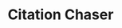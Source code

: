 ---
layout: default
authors: Neal Haddaway
citation: 'Haddaway, N. R., Grainger, M. J., Gray, C. T. 2021. citationchaser: An
  R package and Shiny app for forward and backward citations chasing in academic searching.'
description: 'In systematic reviews, we often want to obtain lists of references from
  across studies: forward citation chasing looks for all records citing one or more
  articles of known relevance; backward ciation chasing looks for all records referenced
  in one or more articles. This package contains functions to automate the process
  of forward and backward citation chasing by making use of the Lens.org API. An input
  article list can be used to return a list of all referenced records, and/or all
  citing records in the Lens.org database (consisting of PubMed, PubMed Central, CrossRef,
  Microsoft Academic Graph and CORE; ''https://www.lens.org'').'
location: https://github.com/nealhaddaway/citationchaser
shortname: citation_chaser
tags:
- citations, reviews, lens
terms_of_use: MIT License
title: Citation Chaser
uuid: db1c19b5-a1b3-4a49-9fce-583c0b522d9f
---